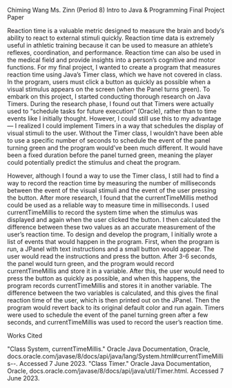Chiming Wang
Ms. Zinn (Period 8)
Intro to Java & Programming
Final Project Paper

Reaction time is a valuable metric designed to measure the brain and body’s ability to
react to external stimuli quickly. Reaction time data is extremely useful in athletic training
because it can be used to measure an athlete’s reflexes, coordination, and performance. Reaction
time can also be used in the medical field and provide insights into a person’s cognitive and
motor functions. For my final project, I wanted to create a program that measures reaction time
using Java’s Timer class, which we have not covered in class. In the program, users must click a
button as quickly as possible when a visual stimulus appears on the screen (when the Panel turns
green).
To embark on this project, I started conducting thorough research on Java Timers. During
the research phase, I found out that Timers were actually used to “schedule tasks for future
execution” (Oracle), rather than to time events like I initially thought. However, I could still use
this to my advantage — I realized I could implement Timers in a way that schedules the display
of visual stimuli to the user. Without the Timer class, I wouldn’t have been able to use a specific
number of seconds to schedule the event of the panel turning green and the program would’ve
been much different. It would have been a fixed duration before the panel turned green, meaning
the player could potentially predict the stimulus and cheat the program.

However, although I found a way to use the Timer class, I still had to find a way to record
the reaction time by measuring the number of milliseconds between the event of the visual
stimuli and the event of the user pressing the button. After more research, I found that the
currentTimeMillis method could be used as a reliable way to measure time in milliseconds. I
used currentTimeMillis to record the system time when the stimulus was displayed and again
when the user clicked the button. I then calculated the difference between these two values as an
accurate measurement of the user’s reaction time.
To design and develop the program, I initially wrote a list of events that would happen in
the program. First, when the program is run, a JPanel with text instructions and a small button
would appear. The user would read the instructions and press the button. After 3-6 seconds, the
panel would turn green, and the program would record currentTimeMillis and store it in a
variable. After this, the user would need to press the button as quickly as possible, and when this
happens, the program records currentTimeMillis and stores it in another variable. The difference
between the two variables is calculated, and this gives the final reaction time of the user, which is
then printed out on the JPanel. Then the program would revert back to its original default color
and run again. Timers were used to schedule the event of the panel turning green after a few
seconds, and currentTimeMillis was used to record the user’s reaction time.

Works Cited

"Class System, currentTimeMillis." Oracle Java Documentation, Oracle,
docs.oracle.com/javase/8/docs/api/java/lang/System.html#currentTimeMillis--. Accessed
7 June 2023.
"Class Timer." Oracle Java Documentation, Oracle,
docs.oracle.com/javase/8/docs/api/java/util/Timer.html. Accessed 7 June 2023.

